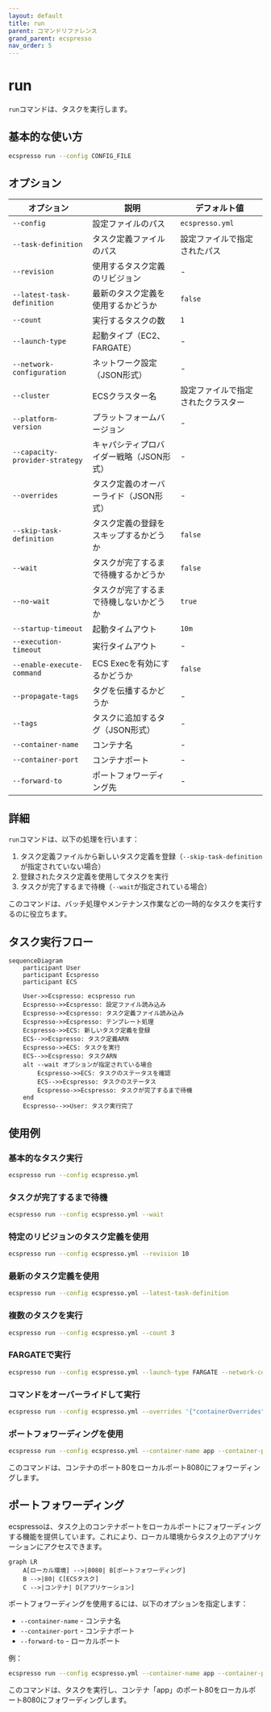 ```yaml
---
layout: default
title: run
parent: コマンドリファレンス
grand_parent: ecspresso
nav_order: 5
---
```


# run

`run`コマンドは、タスクを実行します。

## 基本的な使い方

```bash
ecspresso run --config CONFIG_FILE
```

## オプション

| オプション | 説明 | デフォルト値 |
|------------|------|-------------|
| `--config` | 設定ファイルのパス | `ecspresso.yml` |
| `--task-definition` | タスク定義ファイルのパス | 設定ファイルで指定されたパス |
| `--revision` | 使用するタスク定義のリビジョン | - |
| `--latest-task-definition` | 最新のタスク定義を使用するかどうか | `false` |
| `--count` | 実行するタスクの数 | `1` |
| `--launch-type` | 起動タイプ（EC2、FARGATE） | - |
| `--network-configuration` | ネットワーク設定（JSON形式） | - |
| `--cluster` | ECSクラスター名 | 設定ファイルで指定されたクラスター |
| `--platform-version` | プラットフォームバージョン | - |
| `--capacity-provider-strategy` | キャパシティプロバイダー戦略（JSON形式） | - |
| `--overrides` | タスク定義のオーバーライド（JSON形式） | - |
| `--skip-task-definition` | タスク定義の登録をスキップするかどうか | `false` |
| `--wait` | タスクが完了するまで待機するかどうか | `false` |
| `--no-wait` | タスクが完了するまで待機しないかどうか | `true` |
| `--startup-timeout` | 起動タイムアウト | `10m` |
| `--execution-timeout` | 実行タイムアウト | - |
| `--enable-execute-command` | ECS Execを有効にするかどうか | `false` |
| `--propagate-tags` | タグを伝播するかどうか | - |
| `--tags` | タスクに追加するタグ（JSON形式） | - |
| `--container-name` | コンテナ名 | - |
| `--container-port` | コンテナポート | - |
| `--forward-to` | ポートフォワーディング先 | - |

## 詳細

`run`コマンドは、以下の処理を行います：

1. タスク定義ファイルから新しいタスク定義を登録（`--skip-task-definition`が指定されていない場合）
2. 登録されたタスク定義を使用してタスクを実行
3. タスクが完了するまで待機（`--wait`が指定されている場合）

このコマンドは、バッチ処理やメンテナンス作業などの一時的なタスクを実行するのに役立ちます。

## タスク実行フロー

```mermaid
sequenceDiagram
    participant User
    participant Ecspresso
    participant ECS
    
    User->>Ecspresso: ecspresso run
    Ecspresso->>Ecspresso: 設定ファイル読み込み
    Ecspresso->>Ecspresso: タスク定義ファイル読み込み
    Ecspresso->>Ecspresso: テンプレート処理
    Ecspresso->>ECS: 新しいタスク定義を登録
    ECS-->>Ecspresso: タスク定義ARN
    Ecspresso->>ECS: タスクを実行
    ECS-->>Ecspresso: タスクARN
    alt --wait オプションが指定されている場合
        Ecspresso->>ECS: タスクのステータスを確認
        ECS-->>Ecspresso: タスクのステータス
        Ecspresso->>Ecspresso: タスクが完了するまで待機
    end
    Ecspresso-->>User: タスク実行完了
```

## 使用例

### 基本的なタスク実行

```bash
ecspresso run --config ecspresso.yml
```

### タスクが完了するまで待機

```bash
ecspresso run --config ecspresso.yml --wait
```

### 特定のリビジョンのタスク定義を使用

```bash
ecspresso run --config ecspresso.yml --revision 10
```

### 最新のタスク定義を使用

```bash
ecspresso run --config ecspresso.yml --latest-task-definition
```

### 複数のタスクを実行

```bash
ecspresso run --config ecspresso.yml --count 3
```

### FARGATEで実行

```bash
ecspresso run --config ecspresso.yml --launch-type FARGATE --network-configuration '{"awsvpcConfiguration":{"subnets":["subnet-12345678"],"securityGroups":["sg-12345678"],"assignPublicIp":"ENABLED"}}'
```

### コマンドをオーバーライドして実行

```bash
ecspresso run --config ecspresso.yml --overrides '{"containerOverrides":[{"name":"app","command":["php","artisan","migrate"]}]}'
```

### ポートフォワーディングを使用

```bash
ecspresso run --config ecspresso.yml --container-name app --container-port 80 --forward-to 8080
```

このコマンドは、コンテナのポート80をローカルポート8080にフォワーディングします。

## ポートフォワーディング

ecspressoは、タスク上のコンテナポートをローカルポートにフォワーディングする機能を提供しています。これにより、ローカル環境からタスク上のアプリケーションにアクセスできます。

```mermaid
graph LR
    A[ローカル環境] -->|8080| B[ポートフォワーディング]
    B -->|80| C[ECSタスク]
    C -->|コンテナ| D[アプリケーション]
```

ポートフォワーディングを使用するには、以下のオプションを指定します：

- `--container-name` - コンテナ名
- `--container-port` - コンテナポート
- `--forward-to` - ローカルポート

例：
```bash
ecspresso run --config ecspresso.yml --container-name app --container-port 80 --forward-to 8080
```

このコマンドは、タスクを実行し、コンテナ「app」のポート80をローカルポート8080にフォワーディングします。

